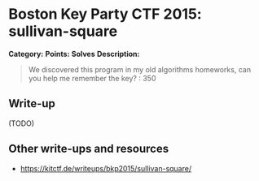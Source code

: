 # Boston Key Party CTF 2015: sullivan-square

**Category:** 
**Points:** 
**Solves** 
**Description:**

> We discovered this program in my old algorithms homeworks, can you help me remember the key? : 350

## Write-up

(TODO)

## Other write-ups and resources

* https://kitctf.de/writeups/bkp2015/sullivan-square/
